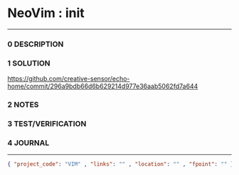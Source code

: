 # NeoVim : init
--------------------------------
### 0 DESCRIPTION


### 1 SOLUTION

https://github.com/creative-sensor/echo-home/commit/296a9bdb66d6b629214d977e36aab5062fd7a644

### 2 NOTES


### 3 TEST/VERIFICATION


### 4 JOURNAL



--------------------------------
```json
{ "project_code": "VIM" , "links": "" , "location": "" , "fpoint": "" }
```
